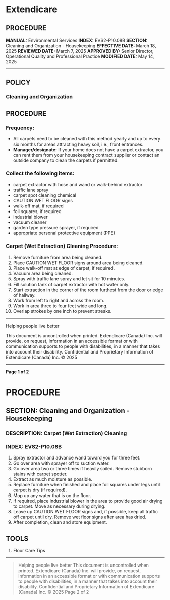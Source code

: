# Extendicare

## PROCEDURE

**MANUAL:** Environmental Services
**INDEX:** EVS2-P10.08B
**SECTION:** Cleaning and Organization - Housekeeping
**EFFECTIVE DATE:** March 18, 2025
**REVIEWED DATE:** March 7, 2025
**APPROVED BY:** Senior Director, Operational Quality and Professional Practice
**MODIFIED DATE:** May 14, 2025

----

## POLICY

### Cleaning and Organization

## PROCEDURE

### Frequency:
- All carpets need to be cleaned with this method yearly and up to every six months for areas attracting heavy soil, i.e., front entrances.
- **Manager/designate:** If your home does not have a carpet extractor, you can rent them from your housekeeping contract supplier or contact an outside company to clean the carpets if permitted.

### Collect the following items:
- carpet extractor with hose and wand or walk-behind extractor
- traffic lane spray
- carpet spot cleaning chemical
- CAUTION WET FLOOR signs
- walk-off mat, if required
- foil squares, if required
- industrial blower
- vacuum cleaner
- garden type pressure sprayer, if required
- appropriate personal protective equipment (PPE)

### Carpet (Wet Extraction) Cleaning Procedure:
1. Remove furniture from area being cleaned.
2. Place CAUTION WET FLOOR signs around area being cleaned.
3. Place walk-off mat at edge of carpet, if required.
4. Vacuum area being cleaned.
5. Spray with traffic lane spray and let sit for 10 minutes.
6. Fill solution tank of carpet extractor with hot water only.
7. Start extraction in the corner of the room furthest from the door or edge of hallway.
8. Work from left to right and across the room.
9. Work in area three to four feet wide and long.
10. Overlap strokes by one inch to prevent streaks.

----

Helping people live better

This document is uncontrolled when printed.
Extendicare (Canada) Inc. will provide, on request, information in an accessible format or with communication supports to people with disabilities, in a manner that takes into account their disability. Confidential and Proprietary Information of Extendicare (Canada) Inc. © 2025

----

**Page 1 of 2**

# PROCEDURE

## SECTION: Cleaning and Organization - Housekeeping
### DESCRIPTION: Carpet (Wet Extraction) Cleaning
### INDEX: EVS2-P10.08B

1. Spray extractor and advance wand toward you for three feet.
2. Go over area with sprayer off to suction water.
3. Go over area two or three times if heavily soiled. Remove stubborn stains with carpet spotter.
4. Extract as much moisture as possible.
5. Replace furniture when finished and place foil squares under legs until carpet is dry (if required).
6. Mop up any water that is on the floor.
7. If required, place industrial blower in the area to provide good air drying to carpet. Move as necessary during drying.
8. Leave up CAUTION WET FLOOR signs and, if possible, keep all traffic off carpet until dry. Remove wet floor signs after area has dried.
9. After completion, clean and store equipment.

## TOOLS
1. Floor Care Tips

----

> Helping people live better
> This document is uncontrolled when printed.
> Extendicare (Canada) Inc. will provide, on request, information in an accessible format or with communication supports to people with disabilities, in a manner that takes into account their disability.
> Confidential and Proprietary Information of Extendicare (Canada) Inc. © 2025
> Page 2 of 2